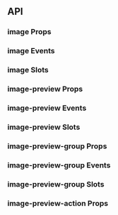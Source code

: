 ## API

### image Props

<field-table :data="imageProps"/>

### image Events

<field-table :data="imageEvents" type="emits"/>

### image Slots

<field-table :data="imageSlots" type="slots"/>

### image-preview Props

<field-table :data="imagePreviewProps"/>

### image-preview Events

<field-table :data="imagePreviewEvents" type="emits"/>

### image-preview Slots

<field-table :data="imagePreviewSlots" type="slots"/>

### image-preview-group Props

<field-table :data="imagePreviewGroupProps"/>

### image-preview-group Events

<field-table :data="imagePreviewGroupEvents" type="emits"/>

### image-preview-group Slots

<field-table :data="imagePreviewGroupSlots" type="slots"/>

### image-preview-action Props

<field-table :data="imagePreviewActionProps"/>

<script setup>
import { ref } from 'vue';

const imageProps = ref([
  { name: 'src', desc: '图片获取地址', type: 'string', value: '-', version: '' },
  { name: 'width', desc: '图片显示宽度', type: 'string | number', value: '-', version: '' },
  { name: 'height', desc: '图片显示高度', type: 'string | number', value: '-', version: '' },
  { name: 'title', desc: '标题', type: 'string', value: '-', version: '' },
  { name: 'description', desc: '描述，将显示在底部，如果 alt 没有值，则会将其设置给 alt', type: 'string', value: '-', version: '' },
  { name: 'fit', desc: '确定图片如何适应容器框', type: "'contain' | 'cover' | 'fill' | 'none' | 'scale-down'", value: '-', version: '' },
  { name: 'alt', desc: '图片的文字描述', type: 'string', value: '-', version: '' },
  { name: 'hide-footer', desc: '是否隐藏 footer（2.36.0 版本支持 \'never\' 参数，支持在加载错误时显示底部内容）', type: "boolean | 'never'", value: 'false', version: '' },
  { name: 'footer-position', desc: '底部显示的位置', type: "'inner' | 'outer'", value: "'inner'", version: '' },
  { name: 'show-loader', desc: '是否显示加载中效果', type: 'boolean', value: 'false', version: '' },
  { name: 'preview', desc: '是否开启预览', type: 'boolean', value: 'true', version: '' },
  { name: 'preview-visible (v-model)', desc: '控制预览的打开状态，可与 previewVisibleChange 配合使用', type: 'boolean', value: '-', version: '' },
  { name: 'default-preview-visible', desc: '预览的默认打开状态', type: 'boolean', value: 'false', version: '' },
  { name: 'preview-props', desc: '预览的配置项（所有选项都是可选的） ImagePreviewProps', type: 'ImagePreviewProps', value: '-', version: '' },
  { name: 'footer-class', desc: '底部显示区域的类名', type: 'string|array|object', value: '-', version: '2.23.0' },
]);

const imageEvents = ref([
  { name: 'preview-visible-change', desc: '预览的打开和关闭事件', type: 'visible: boolean' },
]);

const imageSlots = ref([
  { name: 'error', desc: '自定义错误状态内容' },
  { name: 'error-icon', desc: '自定义错误状态的图标' },
  { name: 'loader', desc: '自定义加载状态效果' },
  { name: 'extra', desc: '底部额外内容' },
]);

const imagePreviewProps = ref([
  { name: 'src', desc: '图片获取地址', type: 'string', value: '-' },
  { name: 'visible (v-model)', desc: '是否可见', type: 'boolean', value: '-' },
  { name: 'default-visible', desc: '默认是否可见，非受控', type: 'boolean', value: 'false' },
  { name: 'mask-closable', desc: '点击 mask 是否触发关闭', type: 'boolean', value: 'true' },
  { name: 'closable', desc: '是否显示关闭按钮', type: 'boolean', value: 'true' },
  { name: 'actions-layout', desc: '操作项的布局', type: 'string[]', value: "['fullScreen', 'rotateRight', 'rotateLeft', 'zoomIn', 'zoomOut', 'originalSize']" },
  { name: 'popup-container', desc: '设置弹出框的挂载点，同 teleport 的 to，缺省值是 document.body', type: 'HTMLElement | string', value: '-' },
  { name: 'esc-to-close', desc: '是否支持 ESC 键关闭预览', type: 'boolean', value: 'true' },
  { name: 'wheel-zoom', desc: '是否开启滚轮缩放', type: 'boolean', value: 'true' },
  { name: 'keyboard', desc: '是否开启键盘控制', type: 'boolean', value: 'true' },
  { name: 'default-scale', desc: '默认缩放比', type: 'number', value: '1' },
  { name: 'zoom-rate', desc: '缩放速率，仅对滚动缩放生效', type: 'number', value: '1.1' },
]);

const imagePreviewEvents = ref([
  { name: 'close', desc: '关闭事件', type: '-' },
]);

const imagePreviewSlots = ref([
  { name: 'actions', desc: '自定义额外的操作项', version: '2.17.0' },
]);

const imagePreviewGroupProps = ref([
  { name: 'src-list', desc: '图片列表（设置了本属性之后，将不再收集 a-image 子组件的图片信息）', type: 'string[]', value: '-' },
  { name: 'current (v-model)', desc: '当前展示的图片的下标', type: 'number', value: '-' },
  { name: 'default-current', desc: '第一张展示的图片的下标', type: 'number', value: '0' },
  { name: 'infinite', desc: '是否无限循环', type: 'boolean', value: 'false' },
  { name: 'visible (v-model)', desc: '是否可见，受控属性', type: 'boolean', value: '-' },
  { name: 'default-visible', desc: '默认是否可见，非受控', type: 'boolean', value: 'false' },
  { name: 'mask-closable', desc: '点击 mask 是否触发关闭', type: 'boolean', value: 'true' },
  { name: 'closable', desc: '是否显示关闭按钮', type: 'boolean', value: 'true' },
  { name: 'actions-layout', desc: '控制条的布局', type: 'string[]', value: "['fullScreen', 'rotateRight', 'rotateLeft', 'zoomIn', 'zoomOut', 'originalSize']" },
  { name: 'popup-container', desc: '设置弹出框的挂载点，同 teleport 的 to，缺省值是 document.body', type: 'string | HTMLElement', value: '-' },
]);

const imagePreviewGroupEvents = ref([
  { name: 'change', desc: '切换图片', type: 'index: number' },
  { name: 'visible-change', desc: '预览的打开和关闭', type: 'visible: boolean' },
]);

const imagePreviewGroupSlots = ref([
  { name: 'actions', desc: '自定义额外的操作项', version: '2.46.0' },
]);

const imagePreviewActionProps = ref([
  { name: 'name', desc: '名称', type: 'string', value: '-' },
  { name: 'disabled', desc: '是否禁用', type: 'boolean', value: 'false' },
]);

</script>
